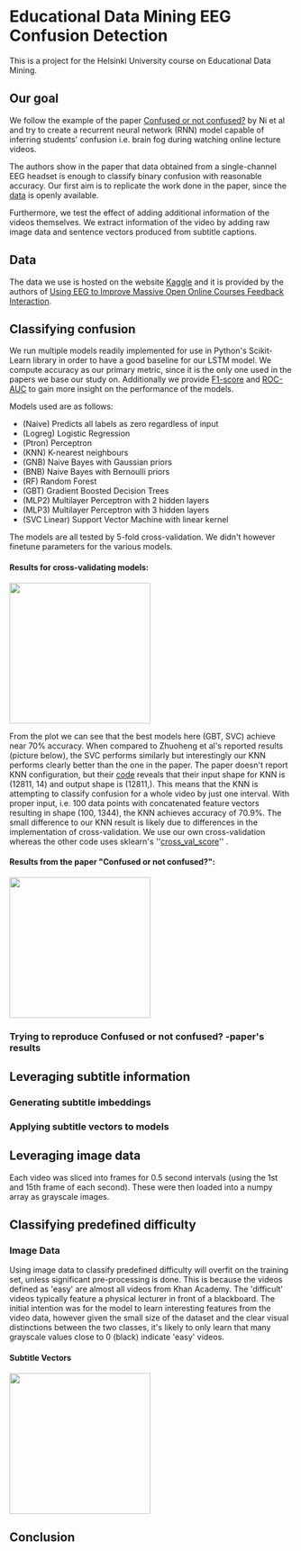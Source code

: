 # Educational Data Mining EEG Confusion Detection
This is a project for the Helsinki University course on Educational Data Mining. 

## Our goal
We follow the example of the paper [Confused or not confused?](https://dl.acm.org/citation.cfm?id=3107513) by Ni et al and try to create a recurrent neural network (RNN) model capable of inferring students' confusion i.e. brain fog during watching online lecture videos. 

The authors show in the paper that data obtained from a single-channel EEG headset is enough to classify binary confusion with reasonable accuracy. Our first aim is to replicate the work done in the paper, since the [data](#data) is openly available.

Furthermore, we test the effect of adding additional information of the videos themselves. We extract information of the video by adding raw image data and sentence vectors produced from subtitle captions.

## Data

The data we use is hosted on the website [Kaggle](https://www.kaggle.com/wanghaohan/confused-eeg/home) and it is provided by the authors of [Using EEG to Improve Massive Open Online Courses Feedback Interaction](http://www.cs.cmu.edu/~kkchang/paper/WangEtAl.2013.AIED.EEG-MOOC.pdf).

## Classifying confusion
We run multiple models readily implemented for use in Python's Scikit-Learn library in order to have a good baseline for our
LSTM model. We compute accuracy as our primary metric, since it is the only one used in the papers we base our study on.
Additionally we provide [F1-score](https://en.wikipedia.org/wiki/F1_score) and [ROC-AUC](https://en.wikipedia.org/wiki/Receiver_operating_characteristic) to gain more insight on the performance of the models.

Models used are as follows:
  * (Naive) Predicts all labels as zero regardless of input
  * (Logreg) Logistic Regression 
  * (Ptron) Perceptron
  * (KNN) K-nearest neighbours
  * (GNB) Naive Bayes with Gaussian priors
  * (BNB) Naive Bayes with Bernoulli priors
  * (RF) Random Forest
  * (GBT) Gradient Boosted Decision Trees
  * (MLP2) Multilayer Perceptron with 2 hidden layers
  * (MLP3) Multilayer Perceptron with 3 hidden layers
  * (SVC Linear) Support Vector Machine with linear kernel
  
The models are all tested by 5-fold cross-validation. We didn't however finetune parameters for the various models.

#### Results for cross-validating models:
<img src="https://github.com/taikamurmeli/edm_eeg_confusion_detection/blob/master/plots_and_images/plot_original_data.png" height="250"/>

From the plot we can see that the best models here (GBT, SVC) achieve near 70% accuracy.
When compared to Zhuoheng et al's reported results (picture below), the SVC performs similarly but interestingly our KNN performs clearly better than the one in the paper. The paper doesn't report KNN configuration, but their [code](https://github.com/nateanl/EEG_Classification/blob/master/KNN.py) reveals that their input shape for KNN is (12811, 14) and output shape is (12811,). This means that the KNN is attempting to classify confusion for a whole video by just one interval. With proper input, i.e. 100 data points with concatenated feature vectors resulting in shape (100, 1344), the KNN achieves accuracy of 70.9%. The small difference to our KNN result is likely due to differences in the implementation of cross-validation. We use our own cross-validation whereas the other code uses sklearn's ''[cross_val_score](https://scikit-learn.org/stable/modules/generated/sklearn.model_selection.cross_val_score.html)'' 
.

#### Results from the paper "Confused or not confused?":
<img src="https://github.com/taikamurmeli/edm_eeg_confusion_detection/blob/master/plots_and_images/plot_confused_paper_results.png" height="250"/>

### Trying to reproduce Confused or not confused? -paper's results 

## Leveraging subtitle information
### Generating subtitle imbeddings
### Applying subtitle vectors to models

## Leveraging image data
Each video was sliced into frames for 0.5 second intervals (using the 1st and 15th frame of each second). These were then loaded into a numpy array as grayscale images.

## Classifying predefined difficulty

### Image Data
Using image data to classify predefined difficulty will overfit on the training set, unless significant pre-processing is done. This is because the videos defined as 'easy' are almost all videos from Khan Academy. The 'difficult' videos typically feature a physical lecturer in front of a blackboard. The initial intention was for the model to learn interesting features from the video data, however given the small size of the dataset and the clear visual distinctions between the two classes, it's likely to only learn that many grayscale values close to 0 (black) indicate 'easy' videos.

#### Subtitle Vectors
<img src="https://github.com/taikamurmeli/edm_eeg_confusion_detection/blob/master/plots_and_images/plot_subvecs_for_predefined_labels.png" height="250"/>

## Conclusion
